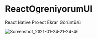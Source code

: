 # ReactOgreniyorumUI
React Native Project
Ekran Görüntüsü

![Screenshot_2021-01-24-21-24-46](https://user-images.githubusercontent.com/48439593/105640144-70c09100-5e8d-11eb-8639-2e59b2e3ee51.png)
